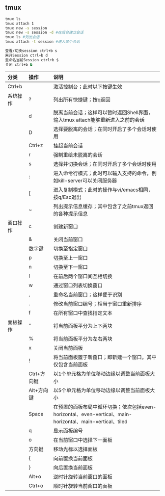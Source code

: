 
## tmux

```bash
tmux ls
tmux attach 1
tmux new -s session
tmux new -s session -d #在后台建立会话
tmux ls #列出会话
tmux attach -t session #进入某个会话
 
查看/切换session ctrl+b s
离开Session ctrl+b d
重命名当前Session ctrl+b $
关闭 ctrl+b &
```

| 分类 | 操作 | 说明 |
| :--- | :--- | :------ |
| Ctrl+b| | 激活控制台；此时以下按键生效 |
| 系统操作 | ? | 列出所有快捷键；按q返回 |
| | d | 脱离当前会话；这样可以暂时返回Shell界面，输入tmux attach能够重新进入之前的会话 |
| | D | 选择要脱离的会话；在同时开启了多个会话时使用 |
| | Ctrl+z | 挂起当前会话 |
| | r | 强制重绘未脱离的会话 |
| | s | 选择并切换会话；在同时开启了多个会话时使用 |
| | : | 进入命令行模式；此时可以输入支持的命令，例如kill-server可以关闭服务器 |
| | [ | 进入复制模式；此时的操作与vi/emacs相同，按q/Esc退出 |
| | ~ | 列出提示信息缓存；其中包含了之前tmux返回的各种提示信息 |
| 窗口操作 | c | 创建新窗口 |
| |  & | 关闭当前窗口 |
| |  数字键 | 切换至指定窗口 |
| |  p | 切换至上一窗口 |
| |  n | 切换至下一窗口 |
| |  l | 在前后两个窗口间互相切换 |
| |  w | 通过窗口列表切换窗口 |
| |  , | 重命名当前窗口；这样便于识别 |
| |  . | 修改当前窗口编号；相当于窗口重新排序 |
| |  f | 在所有窗口中查找指定文本 |
| 面板操作 | ” | 将当前面板平分为上下两块 |
| | % | 将当前面板平分为左右两块 |
| | x | 关闭当前面板 |
| | ! | 将当前面板置于新窗口；即新建一个窗口，其中仅包含当前面板 |
| | Ctrl+方向键 | 以1个单元格为单位移动边缘以调整当前面板大小 |
| | Alt+方向键 | 以5个单元格为单位移动边缘以调整当前面板大小 |
| | Space | 在预置的面板布局中循环切换；依次包括even-horizontal、even-vertical、main-horizontal、main-vertical、tiled |
| | q | 显示面板编号 |
| | o | 在当前窗口中选择下一面板 |
| | 方向键 | 移动光标以选择面板 |
| | { | 向前置换当前面板 |
| | } | 向后置换当前面板 |
| | Alt+o | 逆时针旋转当前窗口的面板 |
| | Ctrl+o | 顺时针旋转当前窗口的面板 |
